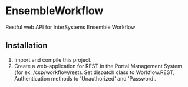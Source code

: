 # EnsembleWorkflow
Restful web API for InterSystems Ensemble Workflow

## Installation
1. Import and compile this project.
2. Create a web-application for REST in the Portal Management System (for ex. /csp/workflow/rest). Set dispatch class to Workflow.REST, Authentication methods to 'Unauthorized' and 'Password'.

